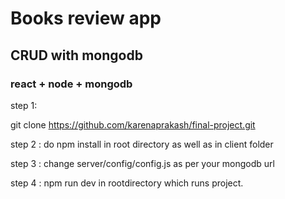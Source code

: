 # Books review app 

## CRUD with mongodb 

### react + node + mongodb

step 1: 

git clone https://github.com/karenaprakash/final-project.git

step 2 : do npm install in root directory as well as in client folder 

step 3 : change server/config/config.js as per your mongodb url 

step 4 : npm run dev in rootdirectory which runs project.
